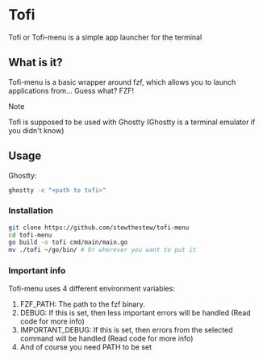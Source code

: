 # Tofi
Tofi or Tofi-menu is a simple app launcher for the terminal

## What is it? 
Tofi-menu is a basic wrapper around fzf, which allows you to launch applications from... Guess what? FZF!

> [!NOTE]
> Tofi is supposed to be used with Ghostty (Ghostty is a terminal emulator if you didn't know)

## Usage

Ghostty:
```bash
ghostty -e "<path to tofi>"
```

### Installation

```bash
git clone https://github.com/stewthestew/tofi-menu
cd tofi-menu
go build -o tofi cmd/main/main.go
mv ./tofi ~/go/bin/ # Or wherever you want to put it
```
### Important info
Tofi-menu uses 4 different environment variables:

1. FZF_PATH: The path to the fzf binary.
2. DEBUG: If this is set, then less important errors will be handled (Read code for more info)
3. IMPORTANT_DEBUG: If this is set, then errors from the selected command will be handled (Read code for more info)
4. And of course you need PATH to be set

